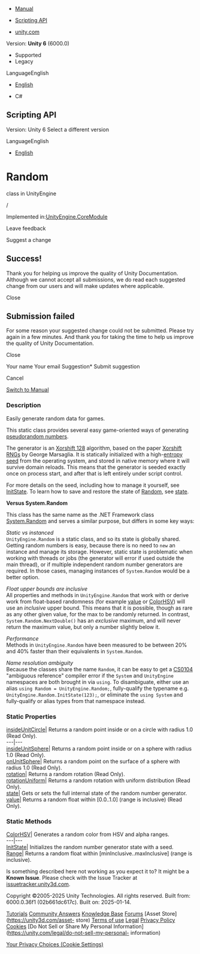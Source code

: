 [ ]()

  * [Manual](../Manual/index.html)
  * [Scripting API](../ScriptReference/index.html)

  * [unity.com](https://unity.com/)

Version: **Unity 6** (6000.0)

  * Supported
  * Legacy

LanguageEnglish

  * [English]()

  * C#

[ ](https://docs.unity3d.com)

## Scripting API

Version: Unity 6 Select a different version

LanguageEnglish

  * [English]()

# Random

class in UnityEngine

/

Implemented in:[UnityEngine.CoreModule](UnityEngine.CoreModule.html)

Leave feedback

Suggest a change

## Success!

Thank you for helping us improve the quality of Unity Documentation. Although
we cannot accept all submissions, we do read each suggested change from our
users and will make updates where applicable.

Close

## Submission failed

For some reason your suggested change could not be submitted. Please <a>try
again</a> in a few minutes. And thank you for taking the time to help us
improve the quality of Unity Documentation.

Close

Your name Your email Suggestion* Submit suggestion

Cancel

[Switch to Manual](../Manual/class-random.html "Go to Random Component in the
Manual")

### Description

Easily generate random data for games.

This static class provides several easy game-oriented ways of generating
[pseudorandom numbers](https://en.wikipedia.org/wiki/Pseudorandomness).  
  
The generator is an [Xorshift 128](http://en.wikipedia.org/wiki/Xorshift)
algorithm, based on the paper [Xorshift
RNGs](http://www.jstatsoft.org/v08/i14/paper) by George Marsaglia. It is
statically initialized with a
high-[entropy](https://en.wikipedia.org/wiki/Entropy_\(information_theory\))
[seed](https://en.wikipedia.org/wiki/Random_seed) from the operating system,
and stored in native memory where it will survive domain reloads. This means
that the generator is seeded exactly once on process start, and after that is
left entirely under script control.  
  
For more details on the seed, including how to manage it yourself, see
[InitState](Random.InitState.html). To learn how to save and restore the state
of [Random](Random.html), see [state](Random-state.html).  
  
**Versus System.Random**  
  
This class has the same name as the .NET Framework class
[System.Random](https://docs.microsoft.com/en-us/dotnet/api/system.random) and
serves a similar purpose, but differs in some key ways:  
  
_Static vs instanced_  
`UnityEngine.Random` is a static class, and so its state is globally shared.
Getting random numbers is easy, because there is no need to `new` an instance
and manage its storage. However, static state is problematic when working with
threads or jobs (the generator will error if used outside the main thread), or
if multiple independent random number generators are required. In those cases,
managing instances of `System.Random` would be a better option.  
  
_Float upper bounds are inclusive_  
All properties and methods in `UnityEngine.Random` that work with or derive
work from float-based randomness (for example [value](Random-value.html) or
[ColorHSV](Random.ColorHSV.html)) will use an _inclusive_ upper bound. This
means that it is possible, though as rare as any other given value, for the
max to be randomly returned. In contrast, `System.Random.NextDouble()` has an
_exclusive_ maximum, and will never return the maximum value, but only a
number slightly below it.  
  
_Performance_  
Methods in `UnityEngine.Random` have been measured to be between 20% and 40%
faster than their equivalents in `System.Random`.  
  
_Name resolution ambiguity_  
Because the classes share the name `Random`, it can be easy to get a
[CS0104](https://docs.microsoft.com/en-us/dotnet/csharp/misc/cs0104)
"ambiguous reference" compiler error if the `System` and `UnityEngine`
namespaces are both brought in via `using`. To disambiguate, either use an
alias `using Random = UnityEngine.Random;`, fully-qualify the typename e.g.
`UnityEngine.Random.InitState(123);`, or eliminate the `using System` and
fully-qualify or alias types from that namespace instead.  
  

### Static Properties

[insideUnitCircle](Random-insideUnitCircle.html)| Returns a random point
inside or on a circle with radius 1.0 (Read Only).  
---|---  
[insideUnitSphere](Random-insideUnitSphere.html)| Returns a random point
inside or on a sphere with radius 1.0 (Read Only).  
[onUnitSphere](Random-onUnitSphere.html)| Returns a random point on the
surface of a sphere with radius 1.0 (Read Only).  
[rotation](Random-rotation.html)| Returns a random rotation (Read Only).  
[rotationUniform](Random-rotationUniform.html)| Returns a random rotation with
uniform distribution (Read Only).  
[state](Random-state.html)| Gets or sets the full internal state of the random
number generator.  
[value](Random-value.html)| Returns a random float within [0.0..1.0] (range is
inclusive) (Read Only).  
  
### Static Methods

[ColorHSV](Random.ColorHSV.html)| Generates a random color from HSV and alpha
ranges.  
---|---  
[InitState](Random.InitState.html)| Initializes the random number generator
state with a seed.  
[Range](Random.Range.html)| Returns a random float within
[minInclusive..maxInclusive] (range is inclusive).  
  
Is something described here not working as you expect it to? It might be a
**Known Issue**. Please check with the Issue Tracker at
[issuetracker.unity3d.com](https://issuetracker.unity3d.com).

Copyright ©2005-2025 Unity Technologies. All rights reserved. Built from:
6000.0.36f1 (02b661dc617c). Built on: 2025-01-14.

[Tutorials](https://unity3d.com/learn) [Community
Answers](https://answers.unity3d.com) [Knowledge
Base](https://support.unity3d.com/hc/en-us)
[Forums](https://forum.unity3d.com) [Asset Store](https://unity3d.com/asset-
store) [Terms of use](https://docs.unity3d.com/Manual/TermsOfUse.html)
[Legal](https://unity.com/legal) [Privacy
Policy](https://unity.com/legal/privacy-policy)
[Cookies](https://unity.com/legal/cookie-policy) [Do Not Sell or Share My
Personal Information](https://unity.com/legal/do-not-sell-my-personal-
information)

[Your Privacy Choices (Cookie Settings)](javascript:void\(0\);)

